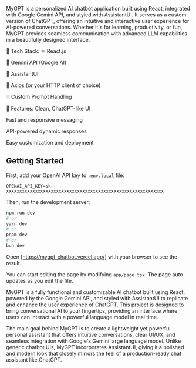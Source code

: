 MyGPT is a personalized AI chatbot application built using React, integrated with Google Gemini API, and styled with AssistantUI. It serves as a custom version of ChatGPT, offering an intuitive and interactive user experience for AI-powered conversations. Whether it's for learning, productivity, or fun, MyGPT provides seamless communication with advanced LLM capabilities in a beautifully designed interface.

🔧 Tech Stack:
⚛️ React.js

🤖 Gemini API (Google AI)

💬 AssistantUI

📡 Axios (or your HTTP client of choice)

💡 Custom Prompt Handling

🚀 Features:
Clean, ChatGPT-like UI

Fast and responsive messaging

API-powered dynamic responses

Easy customization and deployment
## Getting Started

First, add your OpenAI API key to `.env.local` file:

```
OPENAI_API_KEY=sk-xxxxxxxxxxxxxxxxxxxxxxxxxxxxxxxxxxxxxxxxxxxxxxxxxxxxxxxxxxxx
```

Then, run the development server:

```bash
npm run dev
# or
yarn dev
# or
pnpm dev
# or
bun dev
```

Open [https://mygpt-chatbot.vercel.app/] with your browser to see the result.

You can start editing the page by modifying `app/page.tsx`. The page auto-updates as you edit the file.

MyGPT is a fully functional and customizable AI chatbot built using React, powered by the Google Gemini API, and styled with AssistantUI to replicate and enhance the user experience of ChatGPT. This project is designed to bring conversational AI to your fingertips, providing an interface where users can interact with a powerful language model in real time.

The main goal behind MyGPT is to create a lightweight yet powerful personal assistant that offers intuitive conversations, clear UI/UX, and seamless integration with Google's Gemini large language model. Unlike generic chatbot UIs, MyGPT incorporates AssistantUI, giving it a polished and modern look that closely mirrors the feel of a production-ready chat assistant like ChatGPT.

